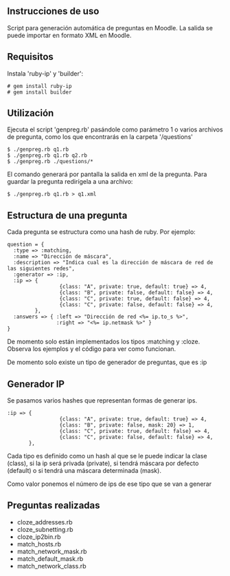 Instrucciones de uso
--------------------
Script para generación automática de preguntas en Moodle.
La salida se puede importar en formato XML en Moodle.

Requisitos
----------

Instala 'ruby-ip' y 'builder':

```
# gem install ruby-ip
# gem install builder
```

Utilización
-----------

Ejecuta el script 'genpreg.rb' pasándole como parámetro 1 o varios archivos de pregunta, como los que encontrarás en la carpeta '/questions'

```
$ ./genpreg.rb q1.rb
$ ./genpreg.rb q1.rb q2.rb
$ ./genpreg.rb ./questions/* 
```

El comando generará por pantalla la salida en xml de la pregunta. Para guardar la pregunta redirígela a una archivo:

```
$ ./genpreg.rb q1.rb > q1.xml
```

Estructura de una pregunta
--------------------------

Cada pregunta se estructura como una hash de ruby. Por ejemplo:

```
question = {
  :type => :matching,
  :name => "Dirección de máscara",
  :description => "Indica cual es la dirección de máscara de red de las siguientes redes",
  :generator => :ip,
  :ip => {
                 {class: "A", private: true, default: true} => 4,
                 {class: "B", private: false, default: false} => 4,
                 {class: "C", private: true, default: false} => 4,
                 {class: "C", private: false, default: false} => 4,
         },
  :answers => { :left => "Dirección de red <%= ip.to_s %>",
                :right => "<%= ip.netmask %>" }
}
```

De momento solo están implementados los tipos :matching y :cloze. Observa los ejemplos y el código para ver como funcionan.

De momento solo existe un tipo de generador de preguntas, que es :ip

Generador IP
------------

Se pasamos varios hashes que representan formas de generar ips.

```
:ip => {
                 {class: "A", private: true, default: true} => 4,
                 {class: "B", private: false, mask: 20} => 1,
                 {class: "C", private: true, default: false} => 4,
                 {class: "C", private: false, default: false} => 4,
       },
```

Cada tipo es definido como un hash al que se le puede indicar la clase (class), si la ip será privada (private), si tendrá máscara por defecto (default) o si tendrá una máscara determinada (mask).

Como valor ponemos el número de ips de ese tipo que se van a generar

Preguntas realizadas
--------------------
* cloze_addresses.rb
* cloze_subnetting.rb
* cloze_ip2bin.rb
* match_hosts.rb
* match_network_mask.rb
* match_default_mask.rb
* match_network_class.rb
